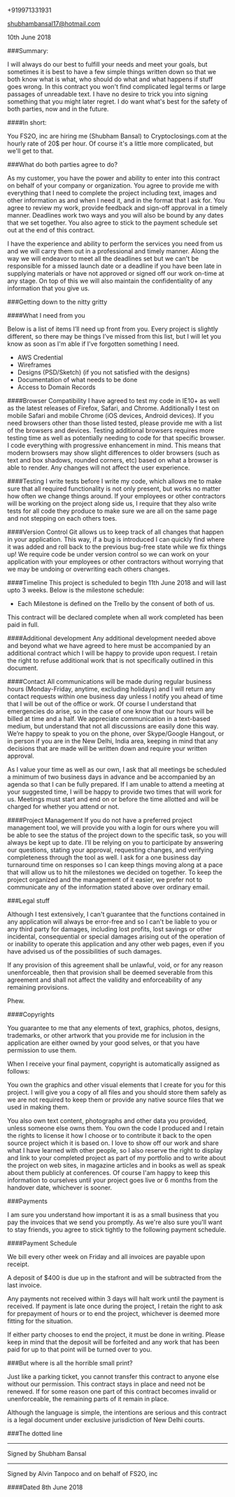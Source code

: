 +919971331931

shubhambansal17@hotmail.com

10th June 2018

###Summary:

I will always do our best to fulfill your needs and meet your goals, but sometimes it is best to have a few simple things written down so that we both know what is what, who should do what and what happens if stuff goes wrong. In this contract you won't find complicated legal terms or large passages of unreadable text. I have no desire to trick you into signing something that you might later regret. I do want what's best for the safety of both parties, now and in the future.

####In short:

You FS2O, inc are hiring me (Shubham Bansal) to Cryptoclosings.com at the hourly rate of 20$ per hour. Of course it's a little more complicated, but we'll get to that.

###What do both parties agree to do?

As my customer, you have the power and ability to enter into this contract on behalf of your company or organization. You agree to provide me with everything that I need to complete the project including text, images and other information as and when I need it, and in the format that I ask for. You agree to review my work, provide feedback and sign-off approval in a timely manner. Deadlines work two ways and you will also be bound by any dates that we set together. You also agree to stick to the payment schedule set out at the end of this contract.

I have the experience and ability to perform the services you need from us and we will carry them out in a professional and timely manner. Along the way we will endeavor to meet all the deadlines set but we can't be responsible for a missed launch date or a deadline if you have been late in supplying materials or have not approved or signed off our work on-time at any stage. On top of this we will also maintain the confidentiality of any information that you give us.

###Getting down to the nitty gritty

####What I need from you

Below is a list of items I’ll need up front from you. Every project is slightly different, so there may be things I’ve missed from this list, but I will let you know as soon as I'm able if I’ve forgotten something I need.

* AWS Credential
* Wireframes
* Designs (PSD/Sketch) (if you not satisfied with the designs)
* Documentation of what needs to be done
* Access to Domain Records


####Browser Compatibility
I have agreed to test my code in IE10+ as well as the latest releases of Firefox, Safari, and Chrome. Additionally I test on mobile Safari and mobile Chrome (iOS devices, Android devices). If you need browsers other than those listed tested, please provide me with a list of the browsers and devices. Testing additional browsers requires more testing time as well as potentially needing to code for that specific browser.
I code everything with progressive enhancement in mind. This means that modern browsers may show slight differences to older browsers (such as text and box shadows, rounded corners, etc) based on what a browser is able to render. Any changes will not affect the user experience.

####Testing
I write tests before I write my code, which allows me to make sure that all required functionality is not only present, but works no matter how often we change things around. If your employees or other contractors will be working on the project along side us, I require that they also write tests for all code they produce to make sure we are all on the same page and not stepping on each others toes.

####Version Control
Git allows us to keep track of all changes that happen in your application. This way, if a bug is introduced I can quickly find where it was added and roll back to the previous bug-free state while we fix things up! We require code be under version control so we can work on your application with your employees or other contractors without worrying that we may be undoing or overwriting each others changes.

####Timeline
This project is scheduled to begin 11th June 2018 and will last upto 3 weeks.
Below is the milestone schedule:

* Each Milestone is defined on the Trello by the consent of both of us.

This contract will be declared complete when all work completed has been paid in full.

####Additional development
Any additional development needed above and beyond what we have agreed to here must be accompanied by an additional contract which I will be happy to provide upon request. I retain the right to refuse additional work that is not specifically outlined in this document.

####Contact
All communications will be made during regular business hours (Monday-Friday, anytime,  excluding holidays) and I will return any contact requests within one business day unless I notify you ahead of time that I will be out of the office or work. Of course I understand that emergencies do arise, so in the case of one know that our hours will be billed at time and a half. We appreciate communication in a text-based medium, but understand that not all discussions are easily done this way. We’re happy to speak to you on the phone, over Skype/Google Hangout, or in person if you are in the New Delhi, India area, keeping in mind that any decisions that are made will be written down and require your written approval.

As I value your time as well as our own, I ask that all meetings be scheduled a minimum of two business days in advance and be accompanied by an agenda so that I can be fully prepared. If I am unable to attend a meeting at your suggested time, I will be happy to provide two times that will work for us. Meetings must start and end on or before the time allotted and will be charged for whether you attend or not.

####Project Management
If you do not have a preferred project management tool, we will provide you with a login for ours where you will be able to see the status of the project down to the specific task, so you will always be kept up to date. I’ll be relying on you to participate by answering our questions, stating your approval, requesting changes, and verifying completeness through the tool as well. I ask for a one business day turnaround time on responses so I can keep things moving along at a pace that will allow us to hit the milestones we decided on together. 
To keep the project organized and the management of it easier, we prefer not to communicate any of the information stated above over ordinary email.

###Legal stuff

Although I test extensively, I can't guarantee that the functions contained in any application will always be error-free and so I can't be liable to you or any third party for damages, including lost profits, lost savings or other incidental, consequential or special damages arising out of the operation of or inability to operate this application and any other web pages, even if you have advised us of the possibilities of such damages.

If any provision of this agreement shall be unlawful, void, or for any reason unenforceable, then that provision shall be deemed severable from this agreement and shall not affect the validity and enforceability of any remaining provisions.

Phew.

####Copyrights

You guarantee to me that any elements of text, graphics, photos, designs, trademarks, or other artwork that you provide me for inclusion in the application are either owned by your good selves, or that you have permission to use them.

When I receive your final payment, copyright is automatically assigned as follows:

You own the graphics and other visual elements that I create for you for this project. I will give you a copy of all files and you should store them safely as we are not required to keep them or provide any native source files that we used in making them.

You also own text content, photographs and other data you provided, unless someone else owns them. You own the code I produced and I retain the rights to license it how I choose or to contribute it back to the open source project which it is based on.
I love to show off our work and share what I have learned with other people, so I also reserve the right to display and link to your completed project as part of my portfolio and to write about the project on web sites, in magazine articles and in books as well as speak about them publicly at conferences. Of course I'am happy to keep this information to ourselves until your project goes live or 6 months from the handover date, whichever is sooner.

###Payments

I am sure you understand how important it is as a small business that you pay the invoices that we send you promptly.  As we're also sure you'll want to stay friends, you agree to stick tightly to the following payment schedule.

####Payment Schedule

We bill every other week on Friday and all invoices are payable upon receipt.

A deposit of $400 is due up in the stafront and will be subtracted from the last invoice.

Any payments not received within 3 days will halt work until the payment is received. If payment is late once during the project, I retain the right to ask for prepayment of hours or to end the project, whichever is deemed more fitting for the situation.

If either party chooses to end the project, it must be done in writing. Please keep in mind that the deposit will be forfeited and any work that has been paid for up to that point will be turned over to you.

###But where is all the horrible small print?

Just like a parking ticket, you cannot transfer this contract to anyone else without our permission. This contract stays in place and need not be renewed. If for some reason one part of this contract becomes invalid or unenforceable, the remaining parts of it remain in place.

Although the language is simple, the intentions are serious and this contract is a legal document under exclusive jurisdiction of New Delhi courts.

###The dotted line


__________________________________________________
Signed by Shubham Bansal


__________________________________________________
Signed by Alvin Tanpoco and on behalf of FS2O, inc



####Dated 8th June 2018
